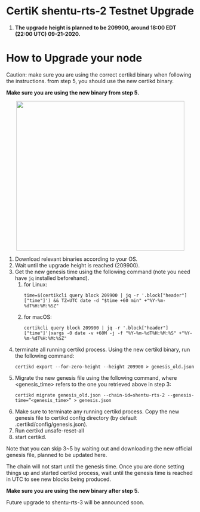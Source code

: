 # CertiK shentu-rts-2 Testnet Upgrade #
 1. <b>The upgrade height is planned to be 209900, around 18:00 EDT (22:00 UTC) 09-21-2020.</b> 

# How to Upgrade your node #
Caution: make sure you are using the correct certikd binary when following the instructions. from step 5, you should use the new certikd binary.

<b>Make sure you are using the new binary from step 5.</b>

<p align="center">
 <img src="https://github.com/certikfoundation/testnet/blob/master/shentu-rts-2/flowchart.png" width="450" height="400">
</p>

 1. Download relevant binaries according to your OS.
 2. Wait until the upgrade height is reached (209900).
 3. Get the new genesis time using the following command (note you need have `jq` installed beforehand).
    1. for Linux:
       ```
       time=$(certikcli query block 209900 | jq -r '.block["header"]["time"]') && TZ=UTC date -d "$time +60 min" +"%Y-%m-%dT%H:%M:%SZ"
       ```
    2. for macOS:
       ```
       certikcli query block 209900 | jq -r '.block["header"]["time"]'|xargs -0 date -v +60M -j -f "%Y-%m-%dT%H:%M:%S" +"%Y-%m-%dT%H:%M:%SZ"
       ```
 4. terminate all running certikd process. Using the new certikd binary, run the following command:
    ```
    certikd export --for-zero-height --height 209900 > genesis_old.json
    ```
 5. Migrate the new genesis file using the following command, where <genesis_time> refers to the one you retrieved above in step 3:
    ```
    certikd migrate genesis_old.json --chain-id=shentu-rts-2 --genesis-time=”<genesis_time>” > genesis.json
    ```
 6. Make sure to terminate any running certikd process. Copy the new genesis file to certikd config directory (by default .certikd/config/genesis.json).
 7. Run certikd unsafe-reset-all
 8. start certikd.

Note that you can skip 3~5 by waiting out and downloading the new official genesis file, planned to be updated here.

The chain will not start until the genesis time. Once you are done setting things up and started certikd process, wait until the genesis time is reached in UTC to see new blocks being produced.

<b>Make sure you are using the new binary after step 5.</b>

Future upgrade to shentu-rts-3 will be announced soon.
